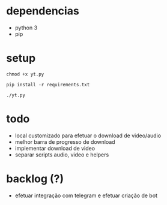 # dependencias
- python 3
- pip

# setup
```
chmod +x yt.py

pip install -r requirements.txt

./yt.py
```
# todo
- local customizado para efetuar o download de video/audio
- melhor barra de progresso de download
- implementar download de video
- separar scripts audio, video e helpers

# backlog (?)
- efetuar integração com telegram e efetuar criação de bot
